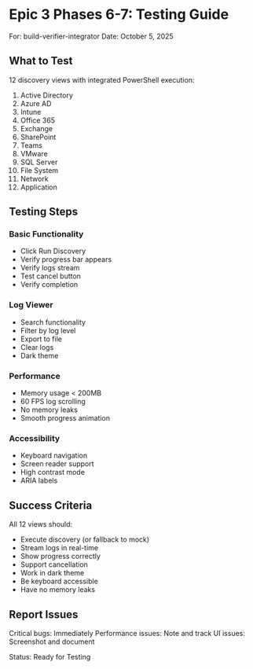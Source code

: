# Epic 3 Phases 6-7: Testing Guide

For: build-verifier-integrator
Date: October 5, 2025

## What to Test

12 discovery views with integrated PowerShell execution:
1. Active Directory
2. Azure AD  
3. Intune
4. Office 365
5. Exchange
6. SharePoint
7. Teams
8. VMware
9. SQL Server
10. File System
11. Network
12. Application

## Testing Steps

### Basic Functionality
- Click Run Discovery
- Verify progress bar appears
- Verify logs stream
- Test cancel button
- Verify completion

### Log Viewer
- Search functionality
- Filter by log level
- Export to file
- Clear logs
- Dark theme

### Performance
- Memory usage < 200MB
- 60 FPS log scrolling
- No memory leaks
- Smooth progress animation

### Accessibility
- Keyboard navigation
- Screen reader support
- High contrast mode
- ARIA labels

## Success Criteria

All 12 views should:
- Execute discovery (or fallback to mock)
- Stream logs in real-time
- Show progress correctly
- Support cancellation
- Work in dark theme
- Be keyboard accessible
- Have no memory leaks

## Report Issues

Critical bugs: Immediately
Performance issues: Note and track
UI issues: Screenshot and document

Status: Ready for Testing
